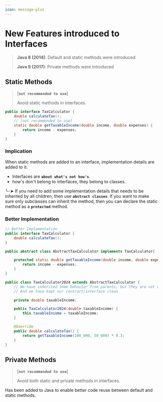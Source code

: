 ```yaml
---
icon: message-plus
---
```


# New Features introduced to Interfaces

> **Java 8 (2014)**: Default and static methods were introduced
>
> **Java 9 (2017)**: Private methods were introduced

## Static Methods

> \[**`not recommended to use`**]
>
> Avoid static methods in interfaces.

```java
public interface TaxCalculator {
    double calculateTax();
    // [not recommended to use]
    static double getTaxableIncome(double income, double expenses) {
        return income - expenses;
    }
}
```

### Implication

When static methods are added to an interface,  implementation details are added to it.&#x20;

* Interfaces are **`about what's not how's`**.
* how's don't belong to interfaces, they belong to classes.

╰┈➤ If you need to add some implementation details that needs to be inherited by all children, then use **`abstract classes`**. If you want to make sure only subclasses can inherit the method, then you can declare the static method as a **`protected`** method.



### Better Implementation

```java
// Better Implementation
public interface TaxCalculator {
    double calculateTax();
}

public abstract class AbstractTaxCalculator implements TaxCalculator{

    protected static double getTaxableIncome(double income, double expenses) {
        return income - expenses;
    }
}

public class TaxCalculator2024 extends AbstractTaxCalculator {
    // We have inherited some behavior from parents, but they are not exposed to outside
    // And we have kept our contract/interface clean

    private double taxableIncome;

    public TaxCalculator2024(double taxableIncome) {
        this.taxableIncome = taxableIncome;
    }

    @Override
    public double calculateTax() {
        return getTaxableIncome(100_000, 50_000) * 0.3;
    }
}
```



## Private Methods

> \[**`not recommended to use`**]
>
> Avoid  both static and private methods in interfaces.

Has been added to Java to enable better code reuse between default and static methods.

